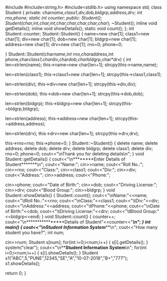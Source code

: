 #include<iostream>
#include<string.h>
#include<stdlib.h>
using namespace std;
class Student
{
private:
char*name,*class1,*div,*dob,*bldgrp,*address,*drv;
int rno,phone;
static int counter;
public:
Student();
Student(char*,int,char*,int,char*,char*,char*,char*,char*);
~Student();
inline void getDetails();
inline void showDetails();
static void count();
};
int Student::counter;
Student::Student()
{
name=new char[1];
class1=new char[1];
div=new char[1];
dob=new char[1];
bldgrp=new char[1];
address=new char[1];
drv=new char[1];
rno=0;
phone=0;

}
Student::Student(char*name,int rno,char*address,int
phone,char*class1,char*div,char*dob,char*bldgrp,char*drv)
{
int len=strlen(name);
this->name=new char[len+1];
strcpy(this->name,name);

len=strlen(class1);
this->class1=new char[len+1];
strcpy(this->class1,class1);

len=strlen(div);
this->div=new char[len+1];
strcpy(this->div,div);

len=strlen(dob);
this->dob=new char[len+1];
strcpy(this->dob,dob);

len=strlen(bldgrp);
this->bldgrp=new char[len+1];
strcpy(this->bldgrp,bldgrp);

len=strlen(address);
this->address=new char[len+1];
strcpy(this->address,address);

len=strlen(drv);
this->drv=new char[len+1];
strcpy(this->drv,drv);

this->rno=rno;
this->phone=0;
}
Student::~Student()
{
delete name;
delete address;
delete dob;
delete drv;
delete bldgrp;
delete class1;
delete div;
rno=0;
phone=0;
cout<<"\nThank you for deleting details\n";
}
void Student::getDetails()
{
cout<<"\n********Enter Details of Student*******\n";
cout<<"Name:";
cin>>name;
cout<<"Roll No.:";
cin>>rno;
cout<<"Class:";
cin>>class1;
cout<<"Div:";
cin>>div;
cout<<"Address:";
cin>>address;
cout<<"Phone:";

cin>>phone;
cout<<"Date of Birth:";
cin>>dob;
cout<<"Driving License:";
cin>>drv;
cout<<"Blood Group:";
cin>>bldgrp;
}
void Student::showDetails()
{
Student::count();
cout<<"\nName:"<<name;
cout<<"\tRoll No.:"<<rno;
cout<<"\nClass:"<<class1;
cout<<"\tDiv:"<<div;
cout<<"\nAddress:"<<address;
cout<<"\tPhone:"<<phone;
cout<<"\nDate of Birth:"<<dob;
cout<<"\tDriving License:"<<drv;
cout<<"\tBlood Group:"<<bldgrp<<endl;
}
void Student::count()
{
counter++;
cout<<"\n****************Details of Student"<<counter<<"********************\n";
}
int main()
{
cout<<"\n***********Student Information System***********\n";
cout<<"How many student you have?";
int num;

cin>>num;
Student s[num];
for(int i=0;i<num;i++)
{
s[i].getDetails();
}
system("clear");
cout<<"\n**************Student Information System************\n";
for(int i=0;i<num;i++)
{
s[i].showDetails();
}
Student s1("ABC",5,"PUNE",12345,"SE","A","10-07-2016","B+","777");
s1.showDetails();

return 0;
}
